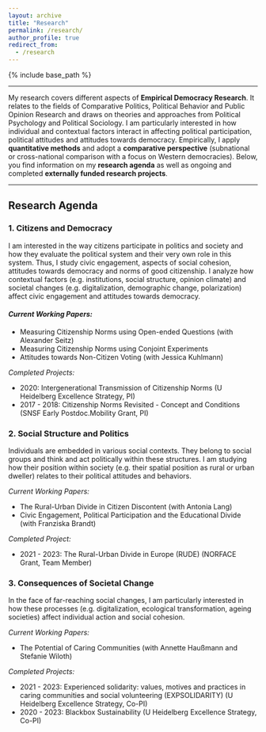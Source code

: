 ```yaml
---
layout: archive
title: "Research"
permalink: /research/
author_profile: true
redirect_from:
  - /research
---
```


{% include base_path %}


---

My research covers different aspects of **Empirical Democracy Research**. It relates to the fields of Comparative Politics, Political Behavior and Public Opinion Research and draws on theories and approaches from Political Psychology and Political Sociology. I am particularly interested in how individual and contextual factors interact in affecting political participation, political attitudes and attitudes towards democracy. Empirically, I apply **quantitative methods** and adopt a **comparative perspective** (subnational or cross-national comparison with a focus on Western democracies). Below, you find information on my **research agenda** as well as ongoing and completed **externally funded research projects**.

---

## Research Agenda

### 1. Citizens and Democracy 
I am interested in the way citizens participate in politics and society and how they evaluate the political system and their very own role in this system. Thus, I study civic engagement, aspects of social cohesion, attitudes towards democracy and norms of good citizenship. I analyze how contextual factors (e.g. institutions, social structure, opinion climate) and societal changes (e.g. digitalization, demographic change, polarization) affect civic engagement and attitudes towards democracy.

#### *Current Working Papers:*
* Measuring Citizenship Norms using Open-ended Questions (with Alexander Seitz) 
* Measuring Citizenship Norms using Conjoint Experiments
* Attitudes towards Non-Citizen Voting (with Jessica Kuhlmann)

*Completed Projects:*
* 2020: Intergenerational Transmission of Citizenship Norms (U Heidelberg Excellence Strategy, PI)
* 2017 - 2018: Citizenship Norms Revisited - Concept and Conditions (SNSF Early Postdoc.Mobility Grant, PI)


### 2. Social Structure and Politics
Individuals are embedded in various social contexts. They belong to social groups and think and act politically within these structures. I am studying how their position within society (e.g. their spatial position as rural or urban dweller) relates to their political attitudes and behaviors.  

*Current Working Papers:*
* The Rural-Urban Divide in Citizen Discontent (with Antonia Lang) 
* Civic Engagement, Political Participation and the Educational Divide (with Franziska Brandt)  

*Completed Project:*
* 2021 - 2023: The Rural-Urban Divide in Europe (RUDE) (NORFACE Grant, Team Member)


### 3. Consequences of Societal Change
In the face of far-reaching social changes, I am particularly interested in how these processes (e.g. digitalization, ecological transformation, ageing societies) affect individual action and social cohesion.  

*Current Working Papers:*
* The Potential of Caring Communities (with Annette Haußmann and Stefanie Wiloth)  

*Completed Projects:*
* 2021 - 2023: Experienced solidarity: values, motives and practices in caring communities and social volunteering (EXPSOLIDARITY) (U Heidelberg Excellence Strategy, Co-PI)
* 2020 - 2023: Blackbox Sustainability (U Heidelberg Excellence Strategy, Co-PI)

